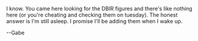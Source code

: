 I know.  You came here looking for the DBIR figures and there's like nothing here (or you're cheating and checking them on tuesday).  The honest answer is I'm still asleep.  I promise I'll be adding them when I wake up.

--Gabe
